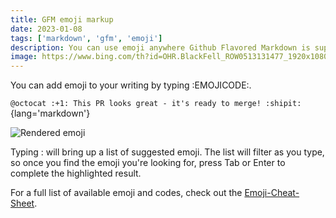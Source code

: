 ```yaml
---
title: GFM emoji markup
date: 2023-01-08
tags: ['markdown', 'gfm', 'emoji']
description: You can use emoji anywhere Github Flavored Markdown is supported.You can add emoji to your writing by typing :EMOJICODE:.
image: https://www.bing.com/th?id=OHR.BlackFell_ROW0513131477_1920x1080.jpg&rf=LaDigue_1920x1080.jpg&qlt=50
---
```


You can add emoji to your writing by typing :EMOJICODE:.

`@octocat :+1: This PR looks great - it's ready to merge! :shipit:`{lang='markdown'}

![Rendered emoji](https://docs.github.com/assets/cb-7184/images/help/writing/emoji-rendered.png)

Typing : will bring up a list of suggested emoji. The list will filter as you type, so once you find the emoji you're looking for, press Tab or Enter to complete the highlighted result.

For a full list of available emoji and codes, check out the [Emoji-Cheat-Sheet](https://github.com/ikatyang/emoji-cheat-sheet/blob/master/README.md).
